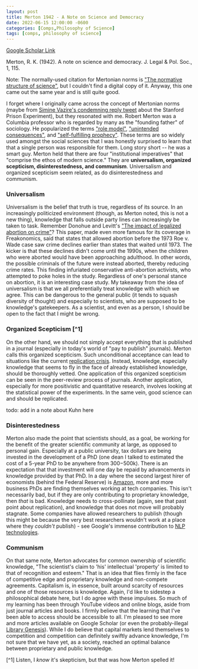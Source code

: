 ```yaml
---
layout: post
title: Merton 1942 - A Note on Science and Democracy
date: 2022-06-15 12:00:00 -0600
categories: [Comps,Philosophy of Science]
tags: [comps, philosophy of science]
---
```

[Google Scholar Link](https://scholar.google.com/scholar?hl=en&as_sdt=0%2C5&q=a+note+on+science+and+democracy&btnG=)

Merton, R. K. (1942). A note on science and democracy. J. Legal & Pol. Soc., 1, 115.

Note: The normally-used citation for Mertonian norms is ["The normative structure of science"](https://scholar.google.com/scholar?hl=en&as_sdt=0%2C5&q=normative+structure+of+science+merton&btnG=), but I couldn't find a digital copy of it.  Anyway, this one came out the same year and is still quite good.

I forget where I originally came across the concept of Mertonian norms (maybe from [Simine Vazire's condemning reply tweet](https://twitter.com/siminevazire/status/1007637785807872000) about the Stanford Prison Experiment), but they resonated with me.  Robert Merton was a Columbia professor who is regarded by many as the "founding father" of sociology.  He popularized the terms ["role model"](https://en.m.wikipedia.org/wiki/Role_model), ["unintended consequences"](https://en.m.wikipedia.org/wiki/Unintended_consequences), and ["self-fulfilling prophecy"](https://en.m.wikipedia.org/wiki/Self-fulfilling_prophecy).  These terms are so widely used amongst the social sciences that I was honestly surprised to learn that that a single person was responsible for them.  Long story short -- he was a smart guy.  Merton held that there are four "institutional imperatives" that "comprise the ethos of modern science."  They are **universalism, organized scepticism, disinterestedness, and communism**.  Universalism and organized scepticism seem related, as do disinterestedness and communism.

### Universalism
Universalism is the belief that truth is true, regardless of its source.  In an increasingly politicized environment (though, as Merton noted, this is not a new thing), knowledge that falls outside party lines can increasingly be taken to task.  Remember Donohue and Levitt's ["The impact of legalized abortion on crime"](https://scholar.google.com/scholar?hl=en&as_sdt=0%2C5&q=the+impact+of+legalized+abortion+on+crime&btnG=)?  This paper, made even more famous for its coverage in Freakonomics, said that states that allowed abortion before the 1973 Roe v. Wade case saw crime declines earlier than states that waited until 1973.  The kicker is that these declines didn't come until the 1990s, when the children who were aborted would have been approaching adulthood.  In other words, the possible criminals of the future were instead aborted, thereby reducing crime rates.  This finding infuriated conservative anti-abortion activists, who attempted to poke holes in the study.  Regardless of one's personal stance on abortion, it is an interesting case study.  My takeaway from the idea of universalism is that we all preferentially treat knowledge with which we agree.  This can be dangerous to the general public (it tends to squash diversity of thought) and especially to scientists, who are supposed to be knowledge's gatekeepers.  As a scientist, and even as a person, I should be open to the fact that I might be wrong.


### Organized Scepticism [^1]
On the other hand, we should not simply accept everything that is published in a journal (especially in today's world of "pay to publish" journals).  Merton calls this organized scepticism.  Such unconditional acceptance can lead to situations like the current [replication crisis](https://en.wikipedia.org/wiki/Replication_crisis).   Instead, knowledge, especially knowledge that seems to fly in the face of already established knowledge, should be thoroughly vetted.  One application of this organized scepticism can be seen in the peer-review process of journals.  Another application, especially for more positivistic and quantitative research, involves looking at the statistical power of the experiments.  In the same vein, good science can and should be replicated.

todo: add in a note about Kuhn here

### Disinterestedness
Merton also made the point that scientists should, as a goal,  be working for the benefit of the greater scientific community at large, as opposed to personal gain.  Especially at a public university, tax dollars are being invested in the development of a PhD (one dean I talked to estimated the cost of a 5-year PhD to be anywhere from $300-$500k).  There is an expectation that that investment will one day be repaid by advancements in knowledge provided by that PhD.  In a day where the second largest hirer of economists (behind the Federal Reserve) is [Amazon](https://www.cnn.com/2019/03/13/tech/amazon-economists/index.html#:~:text=In%20the%20past%20few%20years,hundreds%20of%20economists%20on%20staff.), more and more business PhDs are finding themselves working at tech companies.  This isn't necessarily bad, but if they are only contributing to proprietary knowledge, then _that_ is bad.  Knowledge needs to cross-pollinate (again, see that past point about replication), and knowledge that does not move will probably stagnate.  Some companies have allowed researchers to publish (though this might be because the very best researchers wouldn't work at a place where they _couldn't_ publish) - see Google's immense contribution to [NLP technologies](https://venturebeat.com/2018/11/02/google-open-sources-bert-a-state-of-the-art-training-technique-for-natural-language-processing/).

### Communism
On that same note, Merton advocates for common ownership of scientific knowledge, "The scientist's claim to 'his' intellectual 'property' is limited to that of recognition and esteem."  That is an idea that flies firmly in the face of competitive edge and proprietary knowledge and non-compete agreements.  Capitalism is, in essence, built around scarcity of resources and one of those resources is knowledge.  Again, I'd like to sidestep a philosophical debate here, but I do agree with these impulses.  So much of my learning has been through YouTube videos and online blogs, aside from just journal articles and books.  I firmly believe that the learning that I've been able to access should be accessible to all.  I'm pleased to see more and more articles available on Google Scholar (or even the probably-illegal [Library Genesis](https://libgen.is)).  While I do believe that capital markets lend themselves to competition and competition can definitely swiftly advance knowledge, I'm not sure that we have yet, as a society, reached an optimal balance between proprietary and public knowledge.


[^1] Listen, I _know_ it's skepticism, but that was how Merton spelled it!